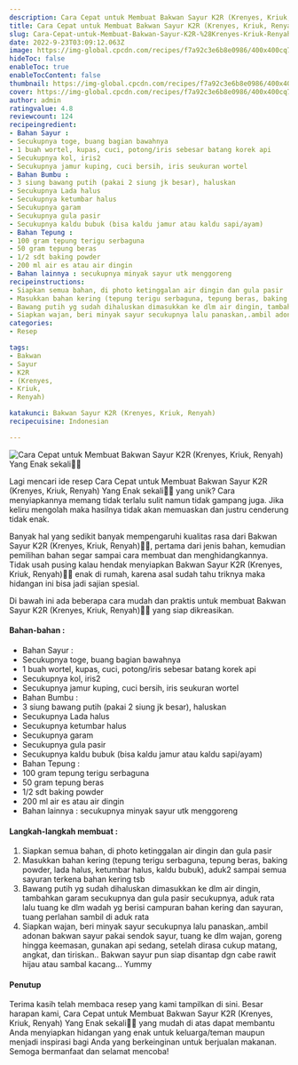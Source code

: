 ```yaml
---
description: Cara Cepat untuk Membuat Bakwan Sayur K2R (Krenyes, Kriuk, Renyah) Yang Enak sekali"
title: Cara Cepat untuk Membuat Bakwan Sayur K2R (Krenyes, Kriuk, Renyah) Yang Enak sekali
slug: Cara-Cepat-untuk-Membuat-Bakwan-Sayur-K2R-%28Krenyes-Kriuk-Renyah%29-Yang-Enak-sekali
date: 2022-9-23T03:09:12.063Z
image: https://img-global.cpcdn.com/recipes/f7a92c3e6b8e0986/400x400cq70/photo.jpg
hideToc: false
enableToc: true
enableTocContent: false
thumbnail: https://img-global.cpcdn.com/recipes/f7a92c3e6b8e0986/400x400cq70/photo.jpg
cover: https://img-global.cpcdn.com/recipes/f7a92c3e6b8e0986/400x400cq70/photo.jpg
author: admin
ratingvalue: 4.8
reviewcount: 124
recipeingredient:
- Bahan Sayur :
- Secukupnya toge, buang bagian bawahnya
- 1 buah wortel, kupas, cuci, potong/iris sebesar batang korek api
- Secukupnya kol, iris2
- Secukupnya jamur kuping, cuci bersih, iris seukuran wortel
- Bahan Bumbu :
- 3 siung bawang putih (pakai 2 siung jk besar), haluskan
- Secukupnya Lada halus
- Secukupnya ketumbar halus
- Secukupnya garam
- Secukupnya gula pasir
- Secukupnya kaldu bubuk (bisa kaldu jamur atau kaldu sapi/ayam)
- Bahan Tepung :
- 100 gram tepung terigu serbaguna
- 50 gram tepung beras
- 1/2 sdt baking powder
- 200 ml air es atau air dingin
- Bahan lainnya : secukupnya minyak sayur utk menggoreng
recipeinstructions:
- Siapkan semua bahan, di photo ketinggalan air dingin dan gula pasir
- Masukkan bahan kering (tepung terigu serbaguna, tepung beras, baking powder, lada halus, ketumbar halus, kaldu bubuk), aduk2 sampai semua sayuran terkena bahan kering tsb
- Bawang putih yg sudah dihaluskan dimasukkan ke dlm air dingin, tambahkan garam secukupnya dan gula pasir secukupnya, aduk rata lalu tuang ke dlm wadah yg berisi campuran bahan kering dan sayuran, tuang perlahan sambil di aduk rata
- Siapkan wajan, beri minyak sayur secukupnya lalu panaskan,.ambil adonan bakwan sayur pakai sendok sayur, tuang ke dlm wajan, goreng hingga keemasan, gunakan api sedang, setelah dirasa cukup matang, angkat, dan tiriskan.. Bakwan sayur pun siap disantap dgn cabe rawit hijau atau sambal kacang... Yummy
categories:
- Resep

tags:
- Bakwan
- Sayur
- K2R
- (Krenyes,
- Kriuk,
- Renyah)

katakunci: Bakwan Sayur K2R (Krenyes, Kriuk, Renyah)
recipecuisine: Indonesian

---
```


![Cara Cepat untuk Membuat Bakwan Sayur K2R (Krenyes, Kriuk, Renyah) Yang Enak sekali👩‍🍳](https://img-global.cpcdn.com/recipes/f7a92c3e6b8e0986/400x400cq70/photo.jpg)

Lagi mencari ide resep Cara Cepat untuk Membuat Bakwan Sayur K2R (Krenyes, Kriuk, Renyah) Yang Enak sekali👩‍🍳 yang unik? Cara menyiapkannya memang tidak terlalu sulit namun tidak gampang juga. Jika keliru mengolah maka hasilnya tidak akan memuaskan dan justru cenderung tidak enak.

Banyak hal yang sedikit banyak mempengaruhi kualitas rasa dari Bakwan Sayur K2R (Krenyes, Kriuk, Renyah)👩‍🍳, pertama dari jenis bahan, kemudian pemilihan bahan segar sampai cara membuat dan menghidangkannya. Tidak usah pusing kalau hendak menyiapkan Bakwan Sayur K2R (Krenyes, Kriuk, Renyah)👩‍🍳 enak di rumah, karena asal sudah tahu triknya maka hidangan ini bisa jadi sajian spesial.

Di bawah ini ada beberapa cara mudah dan praktis untuk membuat Bakwan Sayur K2R (Krenyes, Kriuk, Renyah)👩‍🍳 yang siap dikreasikan.

<!--inarticleads1-->

#### Bahan-bahan :

- Bahan Sayur :
- Secukupnya toge, buang bagian bawahnya
- 1 buah wortel, kupas, cuci, potong/iris sebesar batang korek api
- Secukupnya kol, iris2
- Secukupnya jamur kuping, cuci bersih, iris seukuran wortel
- Bahan Bumbu :
- 3 siung bawang putih (pakai 2 siung jk besar), haluskan
- Secukupnya Lada halus
- Secukupnya ketumbar halus
- Secukupnya garam
- Secukupnya gula pasir
- Secukupnya kaldu bubuk (bisa kaldu jamur atau kaldu sapi/ayam)
- Bahan Tepung :
- 100 gram tepung terigu serbaguna
- 50 gram tepung beras
- 1/2 sdt baking powder
- 200 ml air es atau air dingin
- Bahan lainnya : secukupnya minyak sayur utk menggoreng

<!--inarticleads2-->

#### Langkah-langkah membuat :

1. Siapkan semua bahan, di photo ketinggalan air dingin dan gula pasir
1. Masukkan bahan kering (tepung terigu serbaguna, tepung beras, baking powder, lada halus, ketumbar halus, kaldu bubuk), aduk2 sampai semua sayuran terkena bahan kering tsb
1. Bawang putih yg sudah dihaluskan dimasukkan ke dlm air dingin, tambahkan garam secukupnya dan gula pasir secukupnya, aduk rata lalu tuang ke dlm wadah yg berisi campuran bahan kering dan sayuran, tuang perlahan sambil di aduk rata
1. Siapkan wajan, beri minyak sayur secukupnya lalu panaskan,.ambil adonan bakwan sayur pakai sendok sayur, tuang ke dlm wajan, goreng hingga keemasan, gunakan api sedang, setelah dirasa cukup matang, angkat, dan tiriskan.. Bakwan sayur pun siap disantap dgn cabe rawit hijau atau sambal kacang... Yummy

#### Penutup

Terima kasih telah membaca resep yang kami tampilkan di sini. Besar harapan kami, Cara Cepat untuk Membuat Bakwan Sayur K2R (Krenyes, Kriuk, Renyah) Yang Enak sekali👩‍🍳 yang mudah di atas dapat membantu Anda menyiapkan hidangan yang enak untuk keluarga/teman maupun menjadi inspirasi bagi Anda yang berkeinginan untuk berjualan makanan. Semoga bermanfaat dan selamat mencoba!